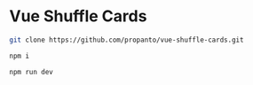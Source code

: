 # Vue Shuffle Cards

```sh
git clone https://github.com/propanto/vue-shuffle-cards.git
```

```sh
npm i
```

```sh
npm run dev
```

